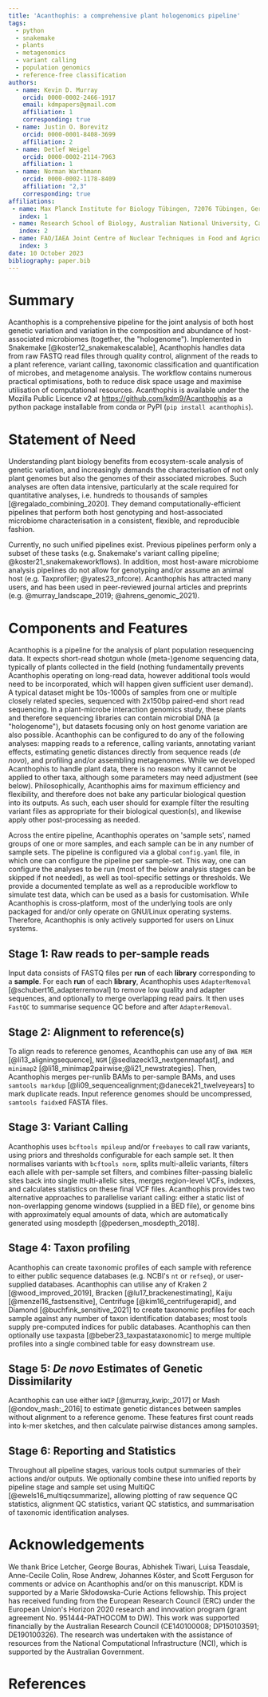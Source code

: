 ```yaml
---
title: 'Acanthophis: a comprehensive plant hologenomics pipeline'
tags:
  - python
  - snakemake 
  - plants
  - metagenomics
  - variant calling
  - population genomics
  - reference-free classification
authors:
  - name: Kevin D. Murray
    orcid: 0000-0002-2466-1917
    email: kdmpapers@gmail.com
    affiliation: 1
    corresponding: true
  - name: Justin O. Borevitz
    orcid: 0000-0001-8408-3699
    affiliation: 2
  - name: Detlef Weigel
    orcid: 0000-0002-2114-7963
    affiliation: 1
  - name: Norman Warthmann
    orcid: 0000-0002-1178-8409
    affiliation: "2,3"
    corresponding: true
affiliations:
 - name: Max Planck Institute for Biology Tübingen, 72076 Tübingen, Germany
   index: 1
 - name: Research School of Biology, Australian National University, Canberra, Australia
   index: 2
 - name: FAO/IAEA Joint Centre of Nuclear Techniques in Food and Agriculture, Plant Breeding and Genetics Laboratory, Seibersdorf, Austria
   index: 3
date: 10 October 2023
bibliography: paper.bib
---
```


# Summary

Acanthophis is a comprehensive pipeline for the joint analysis of both host genetic variation and variation in the composition and abundance of host-associated microbiomes (together, the "hologenome").
Implemented in Snakemake [@koster12_snakemakescalable], Acanthophis handles data from raw FASTQ read files through quality control, alignment of the reads to a plant reference, variant calling, taxonomic classification and quantification of microbes, and metagenome analysis.
The workflow contains numerous practical optimisations, both to reduce disk space usage and maximise utilisation of computational resources. 
Acanthophis is available under the Mozilla Public Licence v2 at <https://github.com/kdm9/Acanthophis> as a python package installable from conda or PyPI (`pip install acanthophis`).

# Statement of Need

Understanding plant biology benefits from ecosystem-scale analysis of genetic variation, and increasingly demands the characterisation of not only plant genomes but also the genomes of their associated microbes.
Such analyses are often data intensive, particularly at the scale required for quantitative analyses, i.e. hundreds to thousands of samples [@regalado_combining_2020].
They demand computationally-efficient pipelines that perform both host genotyping and host-associated microbiome characterisation in a consistent, flexible, and reproducible fashion.

Currently, no such unified pipelines exist. Previous pipelines perform only a subset of these tasks (e.g. Snakemake's variant calling pipeline; @koster21_snakemakeworkflows). In addition, most host-aware microbiome analysis pipelines do not allow for genotyping and/or assume an animal host (e.g. Taxprofiler; @yates23_nfcore). Acanthophis has attracted many users, and has been used in peer-reviewed journal articles and preprints (e.g. @murray_landscape_2019; @ahrens_genomic_2021).

# Components and Features

Acanthophis is a pipeline for the analysis of plant population resequencing data. It expects short-read shotgun whole (meta-)genome sequencing data, typically of plants collected in the field (nothing fundamentally prevents Acanthophis operating on long-read data, however additional tools would need to be incorporated, which will happen given sufficient user demand). A typical dataset might be 10s-1000s of samples from one or multiple closely related species, sequenced with 2x150bp paired-end short read sequencing. In a plant-microbe interaction genomics study, these plants and therefore sequencing libraries can contain microbial DNA (a "hologenome"), but datasets focusing only on host genome variation are also possible. Acanthophis can be configured to do any of the following analyses: mapping reads to a reference, calling variants, annotating variant effects, estimating genetic distances directly from sequence reads (*de novo*), and profiling and/or assembling metagenomes. While we developed Acanthophis to handle plant data, there is no reason why it cannot be applied to other taxa, although some parameters may need adjustment (see below). Philosophically, Acanthophis aims for maximum efficiency and flexibility, and therefore does not bake any particular biological question into its outputs. As such, each user should for example filter the resulting variant files as appropriate for their biological question(s), and likewise apply other post-processing as needed.

Across the entire pipeline, Acanthophis operates on 'sample sets', named groups of one or more samples, and each sample can be in any number of sample sets. The pipeline is configured via a global `config.yaml` file, in which one can configure the pipeline per sample-set. This way, one can configure the analyses to be run (most of the below analysis stages can be skipped if not needed), as well as tool-specific settings or thresholds. We provide a documented template as well as a reproducible workflow to simulate test data, which can be used as a basis for customisation. While Acanthophis is cross-platform, most of the underlying tools are only packaged for and/or only operate on GNU/Linux operating systems. Therefore, Acanthophis is only actively supported for users on Linux systems.

## Stage 1: Raw reads to per-sample reads

Input data consists of FASTQ files per **run** of each **library** corresponding to a **sample**. For each **run** of each **library**, Acanthophis uses `AdapterRemoval` [@schubert16_adapterremoval] to remove low quality and adapter sequences, and optionally to merge overlapping read pairs. It then uses `FastQC` to summarise sequence QC before and after `AdapterRemoval`. 


## Stage 2: Alignment to reference(s)

To align reads to reference genomes, Acanthophis can use any of `BWA MEM` [@li13_aligningsequence], `NGM` [@sedlazeck13_nextgenmapfast], and `minimap2` [@li18_minimap2pairwise;@li21_newstrategies]. Then, Acanthophis merges per-runlib BAMs to per-sample BAMs, and uses `samtools markdup` [@li09_sequencealignment;@danecek21_twelveyears] to mark duplicate reads. Input reference genomes should be uncompressed, `samtools faidx`ed FASTA files. 


## Stage 3: Variant Calling

Acanthophis uses `bcftools mpileup` and/or `freebayes` to call raw variants, using priors and thresholds configurable for each sample set. It then normalises variants with `bcftools norm`, splits multi-allelic variants, filters each allele with per-sample set filters, and combines filter-passing bialelic sites back into single multi-allelic sites, merges region-level VCFs, indexes, and calculates statistics on these final VCF files. Acanthophis provides two alternative approaches to parallelise variant calling: either a static list of non-overlapping genome windows (supplied in a BED file), or genome bins with approximately equal amounts of data, which are automatically generated using mosdepth [@pedersen_mosdepth_2018].


## Stage 4: Taxon profiling

Acanthophis can create taxonomic profiles of each sample with reference to either public sequence databases (e.g. NCBI's `nt` or `refseq`), or user-supplied databases. Acanthophis can utilise any of Kraken 2 [@wood_improved_2019], Bracken [@lu17_brackenestimating], Kaiju [@menzel16_fastsensitive], Centrifuge [@kim16_centrifugerapid], and Diamond [@buchfink_sensitive_2021] to create taxonomic profiles for each sample against any number of taxon identification databases; most tools supply pre-computed indices for public databases. Acanthophis can then optionally use taxpasta [@beber23_taxpastataxonomic] to merge multiple profiles into a single combined table for easy downstream use.


## Stage 5: *De novo* Estimates of Genetic Dissimilarity

Acanthophis can use either `kWIP` [@murray_kwip:_2017] or Mash [@ondov_mash:_2016] to estimate genetic distances between samples without alignment to a reference genome. These features first count reads into k-mer sketches, and then calculate pairwise distances among samples.


## Stage 6: Reporting and Statistics

Throughout all pipeline stages, various tools output summaries of their actions and/or outputs. We optionally combine these into unified reports by pipeline stage and sample set using MultiQC [@ewels16_multiqcsummarize], allowing plotting of raw sequence QC statistics, alignment QC statistics, variant QC statistics, and summarisation of taxonomic identification analyses.


# Acknowledgements

We thank Brice Letcher,  George Bouras,  Abhishek Tiwari, Luisa Teasdale, Anne-Cecile Colin, Rose Andrew, Johannes Köster, and Scott Ferguson for comments or advice on Acanthophis and/or on this manuscript. KDM is supported by a Marie Skłodowska-Curie Actions fellowship. This project has received funding from the European Research Council (ERC) under the European Union's Horizon 2020 research and innovation program (grant agreement No. 951444-PATHOCOM to DW). This work was supported financially by the Australian Research Council (CE140100008; DP150103591; DE190100326). The research was undertaken with the assistance of resources from the National Computational Infrastructure (NCI), which is supported by the Australian Government.

# References
